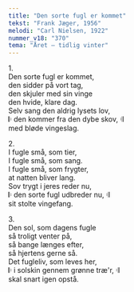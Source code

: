 ```yaml
---
title: "Den sorte fugl er kommet"
tekst: "Frank Jæger, 1956"
melodi: "Carl Nielsen, 1922"
nummer_v18: "370"
tema: "Året – tidlig vinter"
---
```


1\.\
Den sorte fugl er kommet,\
den sidder på vort tag,\
den skjuler med sin vinge\
den hvide, klare dag.\
Selv sang den aldrig lysets lov,\
𝄆 den kommer fra den dybe skov, 𝄇\
med bløde vingeslag.

2\.\
I fugle små, som tier,\
I fugle små, som sang.\
I fugle små, som frygter,\
at natten bliver lang.\
Sov trygt i jeres reder nu,\
𝄆 den sorte fugl udbreder nu, 𝄇\
sit stolte vingefang.

3\.\
Den sol, som dagens fugle\
så troligt venter på,\
så bange længes efter,\
så hjertens gerne så.\
Det fugleliv, som leves her,\
𝄆 i solskin gennem grønne træ'r, 𝄇\
skal snart igen opstå.